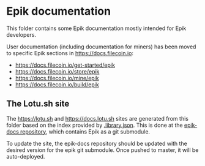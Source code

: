 # Epik documentation

This folder contains some Epik documentation mostly intended for Epik developers.

User documentation (including documentation for miners) has been moved to specific Epik sections in https://docs.filecoin.io:

- https://docs.filecoin.io/get-started/epik
- https://docs.filecoin.io/store/epik
- https://docs.filecoin.io/mine/epik
- https://docs.filecoin.io/build/epik

## The Lotu.sh site

The https://lotu.sh and https://docs.lotu.sh sites are generated from this folder based on the index provided by [.library.json](.library.json). This is done at the [epik-docs repository](https://github.com/EpiK-Protocol/go-epik-docs), which contains Epik as a git submodule.

To update the site, the epik-docs repository should be updated with the desired version for the epik git submodule. Once pushed to master, it will be auto-deployed.
